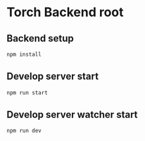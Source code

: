 # Torch Backend root

## Backend setup
```bash
npm install
```

## Develop server start 
```bash
npm run start
```
## Develop server watcher start
```bash
npm run dev
```
